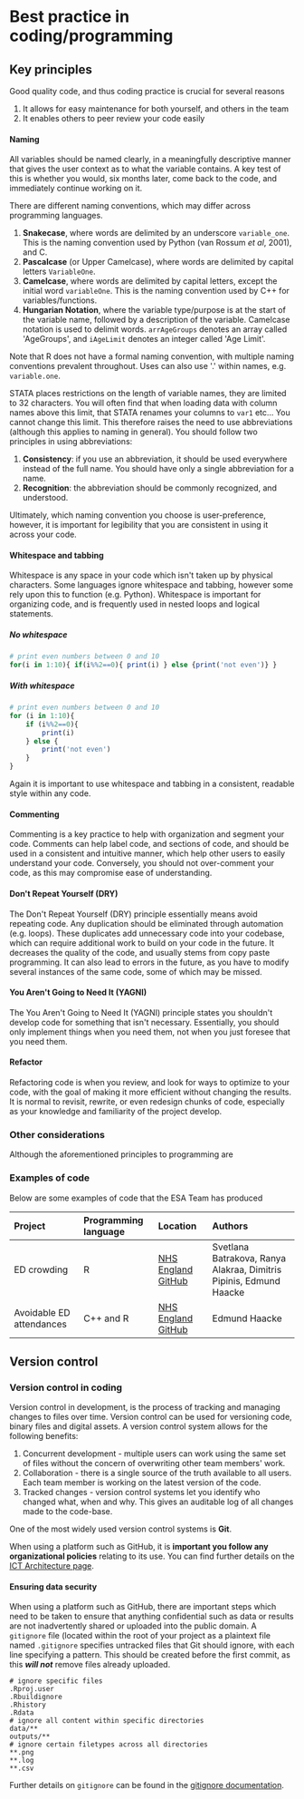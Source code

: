 # Best practice in coding/programming

## Key principles

Good quality code, and thus coding practice is crucial for several reasons

1. It allows for easy maintenance for both yourself, and others in the team
2. It enables others to peer review your code easily


#### Naming

All variables should be named clearly, in a meaningfully descriptive manner that gives the user context as to what the variable contains. A key test of this is whether you would, six months later, come back to the code, and immediately continue working on it.

There are different naming conventions, which may differ across programming languages.

1. **Snakecase**, where words are delimited by an underscore `variable_one`. This is the naming convention used by Python (van Rossum _et al_, 2001), and C.
2. **Pascalcase** (or Upper Camelcase), where words are delimited by capital letters `VariableOne`. 
3. **Camelcase**, where words are delimited by capital letters, except the initial word `variableOne`. This is the naming convention used by C++ for variables/functions.
4. **Hungarian Notation**, where the variable type/purpose is at the start of the variable name, followed by a description of the variable. Camelcase notation is used to delimit words. `arrAgeGroups` denotes an array called 'AgeGroups', and `iAgeLimit` denotes an integer called 'Age Limit'.

Note that R does not have a formal naming convention, with multiple naming conventions prevalent throughout. Uses can also use '.' within names, e.g. `variable.one`.

STATA places restrictions on the length of variable names, they are limited to 32 characters. You will often find that when loading data with column names above this limit, that STATA renames your columns to `var1` etc... You cannot change this limit. This therefore raises the need to use abbreviations (although this applies to naming in general). You should follow two principles in using abbreviations:

1. **Consistency**: if you use an abbreviation, it should be used everywhere instead of the full name. You should have only a single abbreviation for a name.
2. **Recognition**: the abbreviation should be commonly recognized, and understood.

Ultimately, which naming convention you choose is user-preference, however, it is important for legibility that you are consistent in using it across your code.

#### Whitespace and tabbing

Whitespace is any space in your code which isn't taken up by physical characters. Some languages ignore whitespace and tabbing, however some rely upon this to function (e.g. Python). Whitespace is important for organizing code, and is frequently used in nested loops and logical statements.

##### No whitespace

```r
# print even numbers between 0 and 10
for(i in 1:10){ if(i%%2==0){ print(i) } else {print('not even')} }
```

##### With whitespace

```r
# print even numbers between 0 and 10
for (i in 1:10){
	if (i%%2==0){
		print(i)
	} else {
		print('not even')
	}
}
```

Again it is important to use whitespace and tabbing in a consistent, readable style within any code.

#### Commenting 

Commenting is a key practice to help with organization and segment your code. Comments can help label code, and sections of code, and should be used in a consistent and intuitive manner, which help other users to easily understand your code. Conversely, you should not over-comment your code, as this may compromise ease of understanding.

#### Don't Repeat Yourself (DRY)

The Don't Repeat Yourself (DRY) principle essentially means avoid repeating code. Any duplication should be eliminated through automation (e.g. loops). These duplicates add unnecessary code into your codebase, which can require additional work to build on your code in the future. It decreases the quality of the code, and usually stems from copy paste programming. It can also lead to errors in the future, as you have to modify several instances of the same code, some of which may be missed.

#### You Aren't Going to Need It (YAGNI)

The You Aren't Going to Need It (YAGNI) principle states you shouldn't develop code for something that isn't necessary. Essentially, you should only implement things when you need them, not when you just foresee that you need them. 

#### Refactor

Refactoring code is when you review, and look for ways to optimize to your code, with the goal of making it more efficient without changing the results. It is normal to revisit, rewrite, or even redesign chunks of code, especially as your knowledge and familiarity of the project develop.

### Other considerations

Although the aforementioned principles to programming are

### Examples of code

Below are some examples of code that the ESA Team has produced

| Project | Programming language | Location | Authors |
| :--- | :--- | :--- | :--- |
| ED crowding | R | [NHS England GitHub](https://github.com/nhsengland/ESA_ED_Crowding) | Svetlana Batrakova, Ranya Alakraa, Dimitris Pipinis, Edmund Haacke |
| Avoidable ED attendances | C++ and R | [NHS England GitHub](https://github.com/nhsengland/ESA_Avoidable_ED_Attendances) | Edmund Haacke |

## Version control

### Version control in coding

Version control in development, is the process of tracking and managing changes to files over time. Version control can be used for versioning code, binary files and digital assets. A version control system allows for the following benefits:

1. Concurrent development - multiple users can work using the same set of files without the concern of overwriting other team members' work.
2. Collaboration - there is a single source of the truth available to all users. Each team member is working on the latest version of the code.
3. Tracked changes - version control systems let you identify who changed what, when and why. This gives an auditable log of all changes made to the code-base.

One of the most widely used version control systems is **Git**. 

When using a platform such as GitHub, it is **important you follow any organizational policies** relating to its use. You can find further details on the [ICT Architecture page](https://github.com). 

#### Ensuring data security

When using a platform such as GitHub, there are important steps which need to be taken to ensure that anything confidential such as data or results are not inadvertently shared or uploaded into the public domain. A `gitignore` file (located within the root of your project as a plaintext file named `.gitignore` specifies untracked files that Git should ignore, with each line specifying a pattern. This should be created before the first commit, as this ***will not*** remove files already uploaded.

```
# ignore specific files
.Rproj.user
.Rbuildignore
.Rhistory
.Rdata
# ignore all content within specific directories
data/**
outputs/**
# ignore certain filetypes across all directories
**.png
**.log
**.csv
```

Further details on `gitignore` can be found in the [gitignore documentation](https://git-scm.com/docs/gitignore).
